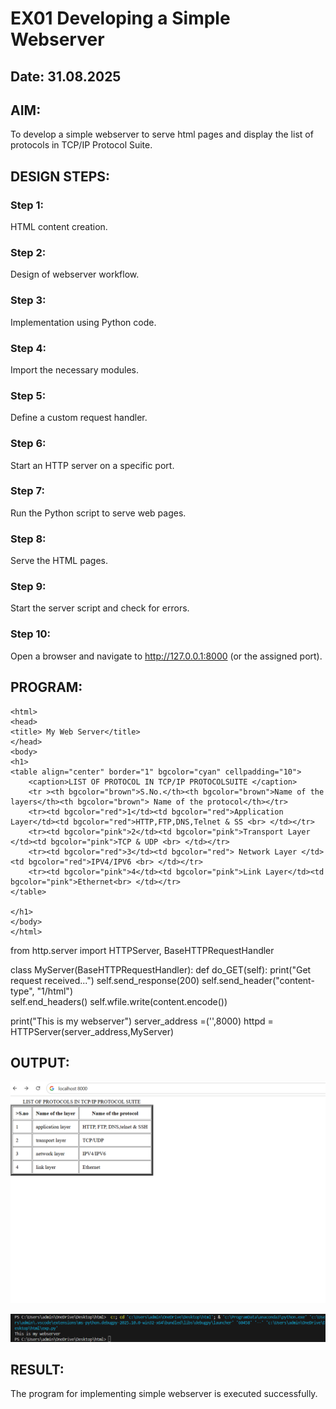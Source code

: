 # EX01 Developing a Simple Webserver
## Date: 31.08.2025

## AIM:
To develop a simple webserver to serve html pages and display the list of protocols in TCP/IP Protocol Suite.

## DESIGN STEPS:
### Step 1: 
HTML content creation.

### Step 2:
Design of webserver workflow.

### Step 3:
Implementation using Python code.

### Step 4:
Import the necessary modules.

### Step 5:
Define a custom request handler.

### Step 6:
Start an HTTP server on a specific port.

### Step 7:
Run the Python script to serve web pages.

### Step 8:
Serve the HTML pages.

### Step 9:
Start the server script and check for errors.

### Step 10:
Open a browser and navigate to http://127.0.0.1:8000 (or the assigned port).

## PROGRAM:
```<!doctype html>
<html>
<head>
<title> My Web Server</title>
</head>
<body>
<h1>
<table align="center" border="1" bgcolor="cyan" cellpadding="10">
    <caption>LIST OF PROTOCOL IN TCP/IP PROTOCOLSUITE </caption>
    <tr ><th bgcolor="brown">S.No.</th><th bgcolor="brown">Name of the layers</th><th bgcolor="brown"> Name of the protocol</th></tr>
    <tr><td bgcolor="red">1</td><td bgcolor="red">Application Layer</td><td bgcolor="red">HTTP,FTP,DNS,Telnet & SS <br> </td></tr>
    <tr><td bgcolor="pink">2</td><td bgcolor="pink">Transport Layer </td><td bgcolor="pink">TCP & UDP <br> </td></tr>
    <tr><td bgcolor="red">3</td><td bgcolor="red"> Network Layer </td><td bgcolor="red">IPV4/IPV6 <br> </td></tr>
    <tr><td bgcolor="pink">4</td><td bgcolor="pink">Link Layer</td><td bgcolor="pink">Ethernet<br> </td></tr>
</table>
   
</h1>
</body>
</html>
```
from http.server import HTTPServer, BaseHTTPRequestHandler



class MyServer(BaseHTTPRequestHandler):
    def do_GET(self):
        print("Get request received...")
        self.send_response(200) 
        self.send_header("content-type", "1/html")       
        self.end_headers()
        self.wfile.write(content.encode())

print("This is my webserver") 
server_address =('',8000)
httpd = HTTPServer(server_address,MyServer)




## OUTPUT:

![alt text](<Screenshot 2025-09-01 143325.png>)

![alt text](<Screenshot 2025-08-31 231348.png>)



## RESULT:
The program for implementing simple webserver is executed successfully.
